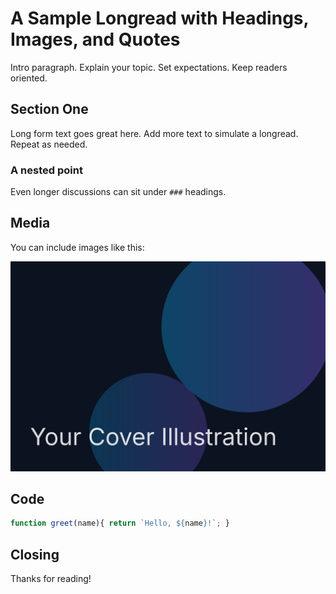 # A Sample Longread with Headings, Images, and Quotes

Intro paragraph. Explain your topic. Set expectations. Keep readers oriented.

## Section One
Long form text goes great here. Add more text to simulate a longread. Repeat as needed.

### A nested point
Even longer discussions can sit under `###` headings.

## Media
You can include images like this:

![Cover](assets/cover-illustration.svg)

## Code
```js
function greet(name){ return `Hello, ${name}!`; }
```

## Closing
Thanks for reading!

